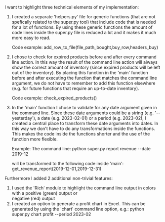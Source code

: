 I want to highlight three technical elements of my implementation:

1)  I created a separate 'helpers.py' file for generic functions (that are not spefically related to the super.py 
    tool) that include code that is needed for a lot of functions. By using these generic functions the amount of code lines inside the super.py file is reduced a lot and it makes it much more easy to read. 

    Code example:
    add_row_to_file(file_path_bought,buy_row,headers_buy)

2)  I chose to check for expired products before and after every command line action. In this way the result of the 
    command line action will always show the correct amount of inventory (since expired products will be left out of the inventory). By placing this function in the 'main' function before and after executing the function that matches the command line argument, we do not have to remember to add this function elsewhere (e.g. for future functions that require an up-to-date inventory). 

    Code example:
    check_expired_products()

3) In the 'main' function I chose to validate for any date argument given in the command line. Since these date 
    arguments could be a string (e.g. '--yesterday'), a date (e.g. 2023-02-01) or a period (e.g. 2023-02), I created a central place to transform these date arguments into dates. In this way we don't have to do any transformations inside the functions. This makes the code inside the functions shorter and the use of the function more flexible.

    Example:
    The command line:
    python super.py report revenue --date 2019-12

    will be transformed to the following code inside 'main':
    get_revenue_report(2019-12-01,2019-12-31)


Furthermore I added 2 additional non-trivial features:
1)  I used the 'Rich' module to highlight the command line output in colors with a positive (green) output or      
    negative (red) output
2)  I created an option to generate a profit chart in Excel. This can be generated by using the 'chart' 
    command line option, e.g.:
    python super.py chart profit --period 2023-02
